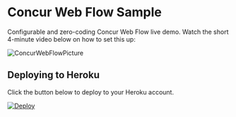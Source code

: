 # Concur Web Flow Sample

Configurable and zero-coding Concur Web Flow live demo.  Watch the short 4-minute video below on how to set this up:

![ConcurWebFlowPicture](https://jfqcza.bn1301.livefilestore.com/y2pZ0pdKqmy8AzeODiNJFtzlHcbkmsb4iGV487n-PCeK8RPHXFsE1i-mczJ3bNJqSTeBjnSKC47yFAntw_2bwUnlJG6rHv6a68v7MtD9eABnOyW8MDhb3RsxiRRPgkvuZW3PfVYrtuphEmJ-yjkT_oMlQ/CaptureConcurWebFlow.PNG?psid=1)

## Deploying to Heroku

Click the button below to deploy to your Heroku account.

[![Deploy](https://www.herokucdn.com/deploy/button.png)](https://heroku.com/deploy)
